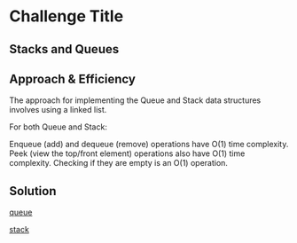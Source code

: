 # Challenge Title

## Stacks and Queues


## Approach & Efficiency

The approach for implementing the Queue and Stack data structures involves using a linked list.

For both Queue and Stack:

Enqueue (add) and dequeue (remove) operations have O(1) time complexity.
Peek (view the top/front element) operations also have O(1) time complexity.
Checking if they are empty is an O(1) operation.

## Solution

[queue](data_structures/queue.py)

[stack](data_structures/stack.py)
